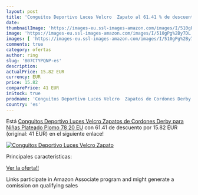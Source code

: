 ```yaml
---
layout: post
title: 'Conguitos Deportivo Luces Velcro  Zapato al 61.41 % de descuento'
date: 
thumbnailImage: 'https://images-eu.ssl-images-amazon.com/images/I/510gPg%2By7DL._SL200_.jpg'
image: 'https://images-eu.ssl-images-amazon.com/images/I/510gPg%2By7DL._SL200_.jpg'
images: [ 'https://images-eu.ssl-images-amazon.com/images/I/510gPg%2By7DL._SL200_.jpg' ]
comments: true
category: ofertas
author: ring
slug: 'B07CTYPQNP-es'
description:
actualPrice: 15.82 EUR
currency: EUR
price: 15.82
comparePrice: 41 EUR
inStock: true
prodname: 'Conguitos Deportivo Luces Velcro  Zapatos de Cordones Derby para Niñas  Plateado  Plomo 78   20 EU'
country: 'es'
---
```


Está [Conguitos Deportivo Luces Velcro  Zapatos de Cordones Derby para Niñas  Plateado  Plomo 78   20 EU](https://www.amazon.es/dp/B07CTYPQNP/?tag=tolees-21) con 61.41 de descuento por 15.82 EUR (original: 41 EUR) en el siguiente enlace!

[![Conguitos Deportivo Luces Velcro  Zapato](https://images-eu.ssl-images-amazon.com/images/I/510gPg%2By7DL._SL200_.jpg)](https://www.amazon.es/dp/B07CTYPQNP/?tag=tolees-21)

Principales características:


[Ver la oferta!!](https://www.amazon.es/dp/B07CTYPQNP/?tag=tolees-21)

Links participate in Amazon Associate program and might generate a comission on qualifying sales


